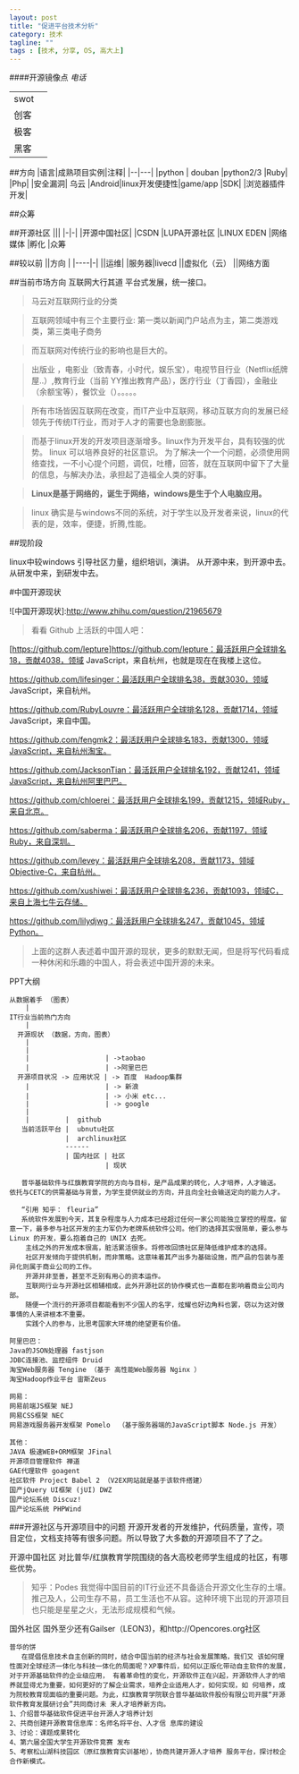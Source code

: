 ```yaml
---
layout: post
title: "促进平台技术分析"
category: 技术
tagline: ""
tags : [技术, 分享, OS, 高大上]
---
```

####开源镜像点  *电话*

|||
|----|---|
|swot|
|创客|
|极客|
|黑客|

##方向
|语言|成熟项目实例|注释|
|--|---|
|python	| douban |python2/3
|Ruby|
|Php|
|安全漏洞| 乌云
|Android|linux开发便捷性|game/app
|SDK|
|浏览器插件开发|	

	
##众筹



##开源社区
|||
|-|-|
|开源中国社区|
|CSDN
|LUPA开源社区
|LINUX  EDEN
|网络媒体
|孵化
|众筹


##较以前
||方向  |
|----|-|
||运维|
|服务器|livecd
||虚拟化（云）
||网络方面


##当前市场方向
互联网大行其道
平台式发展，统一接口。
>马云对互联网行业的分类

>互联网领域中有三个主要行业:
> 第一类以新闻门户站点为主，第二类游戏类，第三类电子商务

> 而互联网对传统行业的影响也是巨大的。

> 出版业 ，电影业（致青春，小时代，娱乐宝），电视节目行业（Netflix纸牌屋..）,教育行业（当前 YY推出教育产品），医疗行业（丁香园），金融业（余额宝等），餐饮业（）。。。。。

>所有市场皆因互联网在改变，而IT产业中互联网，移动互联方向的发展已经领先于传统IT行业，而对于人才的需要也急剧膨胀。

>而基于linux开发的开发项目逐渐增多。linux作为开发平台，具有较强的优势。
>linux 可以培养良好的社区意识。	为了解决一个一个问题，必须使用网络查找，一不小心提个问题，调侃，吐槽，回答，就在互联网中留下了大量的信息，与解决办法，承担起了造福全人类的好事。

> **Linux是基于网络的，诞生于网络，windows是生于个人电脑应用。**

>linux 确实是与windows不同的系统，对于学生以及开发者来说，linux的代表的是，效率，便捷，折腾,性能。

> 


##现阶段
 
linux中较windows
引导社区力量，组织培训，演讲。
从开源中来，到开源中去。
从研发中来，到研发中去。

#中国开源现状

![中国开源现状]:http://www.zhihu.com/question/21965679

>看看 Github 上活跃的中国人吧：

[https://github.com/lepture]https://github.com/lepture：最活跃用户全球排名18，贡献4038，领域 JavaScript，来自杭州，也就是现在在我楼上这位。

https://github.com/lifesinger：最活跃用户全球排名38，贡献3030，领域 JavaScript，来自杭州。

https://github.com/RubyLouvre：最活跃用户全球排名128，贡献1714，领域 JavaScript，来自中国。

https://github.com/fengmk2：最活跃用户全球排名183，贡献1300，领域JavaScript，来自杭州淘宝。

https://github.com/JacksonTian：最活跃用户全球排名192，贡献1241，领域JavaScript，来自杭州阿里巴巴。

https://github.com/chloerei：最活跃用户全球排名199，贡献1215，领域Ruby，来自北京。

https://github.com/saberma：最活跃用户全球排名206，贡献1197，领域Ruby，来自深圳。

https://github.com/levey：最活跃用户全球排名208，贡献1173，领域Objective-C，来自杭州。

https://github.com/xushiwei：最活跃用户全球排名236，贡献1093，领域C，来自上海七牛云存储。

https://github.com/lilydjwg：最活跃用户全球排名247，贡献1045，领域Python。



>上面的这群人表述着中国开源的现状，更多的默默无闻，但是将写代码看成一种休闲和乐趣的中国人，将会表述中国开源的未来。




PPT大纲

	从数据着手 （图表）
		|
	IT行业当前热门方向
		|
	  开源现状 （数据，方向，图表）
	  	|
	  	|
	  	|					| ->taobao 
	  	|					| ->阿里巴巴
	  开源项目状况 -> 应用状况 | -> 百度  Hadoop集群
		|					| -> 新浪
		|					| -> 小米 etc...
		|					| -> google
		|
		|		  |  github
	   当前活跃平台 |	 ubnutu社区
	   			  |  archlinux社区
	   			  ------
	   			  | 国内社区 | 社区
	   			  			| 现状
	   			  			
	   普华基础软件与红旗教育学院的方向与目标，是产品成果的转化，人才培养，人才输送。 依托与CETC的供需基础与背景，为学生提供就业的方向，并且向全社会输送定向的能力人才。
	   
	   “引用 知乎： fleuria”			  
	   系统软件发展到今天，其复杂程度与人力成本已经超过任何一家公司能独立掌控的程度。留意一下，最多参与社区开发的主力军仍为老牌系统软件公司。他们的选择其实很简单，要么参与 Linux 的开发，要么抱着自己的 UNIX 去死。
		主线之外的开发成本很高，脏活累活很多。将修改回馈社区是降低维护成本的选择。
		社区开发倾向于提供机制，而非策略。这意味着其产出多为基础设施，而产品的包装与差异化则属于商业公司的工作。
		开源并非至善，甚至不乏别有用心的资本运作。
		互联网行业与开源社区相辅相成，此外开源社区的协作模式也一直都在影响着商业公司内部。
		随便一个流行的开源项目都能看到不少国人的名字，炫耀也好边角料也罢，窃以为这对做事情的人来讲根本不重要。
		实践个人的参与，比思考国家大环境的绝望更有价值。
	
	阿里巴巴：
	Java的JSON处理器 fastjson
	JDBC连接池、监控组件 Druid
	淘宝Web服务器 Tengine （基于 高性能Web服务器 Nginx ）
	淘宝Hadoop作业平台 宙斯Zeus

	网易： 
	网易前端JS框架 NEJ
	网易CSS框架 NEC
	网易游戏服务器开发框架 Pomelo  （基于服务器端的JavaScript脚本 Node.js 开发）

	其他：
	JAVA 极速WEB+ORM框架 JFinal
	开源项目管理软件 禅道
	GAE代理软件 goagent
	社区软件 Project Babel 2 （V2EX网站就是基于该软件搭建）
	国产jQuery UI框架 (jUI) DWZ
	国产论坛系统 Discuz!
	国产论坛系统 PHPWind
	
		
		
		
###开源社区与开源项目中的问题
开源开发者的开发维护，代码质量，宣传，项目定位，文档支持等有很多问题。所以导致了大多数的开源项目不了了之。

开源中国社区
对比普华/红旗教育学院围绕的各大高校老师学生组成的社区，有哪些优势。

>知乎：Podes
我觉得中国目前的IT行业还不具备适合开源文化生存的土壤。推己及人，公司生存不易，员工生活也不从容。这种环境下出现的开源项目也只能是星星之火，无法形成规模和气候。

国外社区 国外至少还有Gailser（LEON3)，和http://Opencores.org社区



	普华的饼
	   在提倡信息技术自主创新的同时，结合中国当前的经济与社会发展策略，我们又 该如何理性面对全球经济一体化与科技一体化的局面呢？XP事件后，如何以正版化带动自主软件的发展，对于开源基础软件的企业级应用， 有着革命性的变化，开源软件正在兴起，开源软件人才的培养就显得尤为重要，如何更好的了解企业需求，培养企业适用人才，如何实现，如 何培养，成为院校教育现面临的重要问题。为此，红旗教育学院联合普华基础软件股份有限公司开展“开源软件教育发展研讨会”共同商讨未 来人才培养新方向。	1、介绍普华基础软件促进平台开源人才培养计划	2、共商创建开源教育信息库：名师名将平台、人才信 息库的建设	3、讨论：课题成果转化	4、第六届全国大学生开源软件竞赛 发布	5、考察松山湖科技园区（原红旗教育实训基地），协商共建开源人才培养 服务平台，探讨校企合作新模式。
